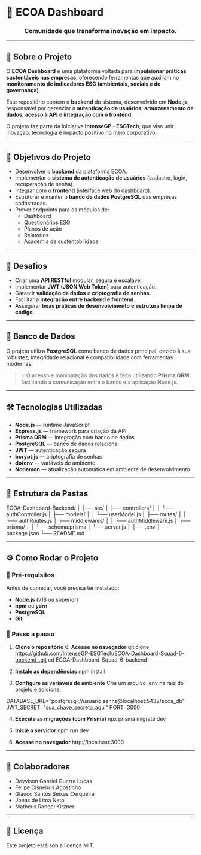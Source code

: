 # 🌿 ECOA Dashboard

<h3 align="center">
Comunidade que transforma inovação em impacto.
</h3>

---

## 📘 Sobre o Projeto

O **ECOA Dashboard** é uma plataforma voltada para **impulsionar práticas sustentáveis nas empresas**, oferecendo ferramentas que auxiliam no **monitoramento de indicadores ESG (ambientais, sociais e de governança)**.

Este repositório contém o **backend** do sistema, desenvolvido em **Node.js**, responsável por gerenciar a **autenticação de usuários**, **armazenamento de dados**, **acesso à API** e **integração com o frontend**.

O projeto faz parte da iniciativa **IntenseGP - ESGTech**, que visa unir inovação, tecnologia e impacto positivo no meio corporativo.

---

## 🎯 Objetivos do Projeto

- Desenvolver o **backend** da plataforma ECOA.  
- Implementar o **sistema de autenticação de usuários** (cadastro, login, recuperação de senha).  
- Integrar com o **frontend** (interface web do dashboard).  
- Estruturar e manter o **banco de dados PostgreSQL** das empresas cadastradas.  
- Prover endpoints para os módulos de:
  - Dashboard
  - Questionários ESG
  - Planos de ação
  - Relatórios
  - Academia de sustentabilidade

---

## 🚧 Desafios

- Criar uma **API RESTful** modular, segura e escalável.  
- Implementar **JWT (JSON Web Token)** para autenticação.  
- Garantir **validação de dados** e **criptografia de senhas**.  
- Facilitar a **integração entre backend e frontend**.  
- Assegurar **boas práticas de desenvolvimento** e **estrutura limpa de código**.

---

## 💾 Banco de Dados

O projeto utiliza **PostgreSQL** como banco de dados principal, devido à sua robustez, integridade relacional e compatibilidade com ferramentas modernas.

> 💡 O acesso e manipulação dos dados é feito utilizando **Prisma ORM**, facilitando a comunicação entre o banco e a aplicação Node.js.

---

## 🛠️ Tecnologias Utilizadas

- **Node.js** — runtime JavaScript  
- **Express.js** — framework para criação da API  
- **Prisma ORM** — integração com banco de dados  
- **PostgreSQL** — banco de dados relacional  
- **JWT** — autenticação segura  
- **bcrypt.js** — criptografia de senhas  
- **dotenv** — variáveis de ambiente  
- **Nodemon** — atualização automática em ambiente de desenvolvimento  

---

## 📂 Estrutura de Pastas

ECOA-Dashboard-Backend/
│
├── src/
│ ├── controllers/
│ │ └── authController.js
│ ├── models/
│ │ └── userModel.js
│ ├── routes/
│ │ └── authRoutes.js
│ ├── middlewares/
│ │ └── authMiddleware.js
│ ├── prisma/
│ │ └── schema.prisma
│ └── server.js
│
├── .env
├── package.json
└── README.md

---

## ⚙️ Como Rodar o Projeto

### 🧩 Pré-requisitos

Antes de começar, você precisa ter instalado:
- **Node.js** (v18 ou superior)
- **npm** ou **yarn**
- **PostgreSQL**
- **Git**

### 🚀 Passo a passo

1. **Clone o repositório** 6. **Acesse no navegador** 
   git clone https://github.com/IntenseGP-ESGTech/ECOA-Dashboard-Squad-6-backend-.git
   cd ECOA-Dashboard-Squad-6-backend-

   
2. **Instale as dependências**
npm install

3. **Configure as variáveis de ambiente**
Crie um arquivo .env na raiz do projeto e adicione:

DATABASE_URL="postgresql://usuario:senha@localhost:5432/ecoa_db"
JWT_SECRET="sua_chave_secreta_aqui"
PORT=3000

4. **Execute as migrações (com Prisma)**
npx prisma migrate dev

5. **Inicie o servidor** 
npm run dev

6. **Acesse no navegador** 
http://localhost:3000
---

## 🤝 Colaboradores
- Deyvison Gabriel Guerra Lucas
- Felipe Cisneiros Agostinho
- Glauco Santos Seixas Cerqueira
- Jonas de Lima Neto
- Matheus Rangel Kirzner
---

## 📜 Licença
Este projeto está sob a licença MIT.

